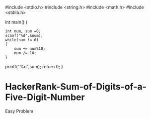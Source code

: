 #include <stdio.h>
#include <string.h>
#include <math.h>
#include <stdlib.h>

int main() {
	
    int num, sum =0;
    scanf("%d",&num);
    while(num != 0)
    {
        sum += num%10;
        num /= 10;
    }
printf("%d",sum);
    return 0;
}
# HackerRank-Sum-of-Digits-of-a-Five-Digit-Number
Easy Problem
